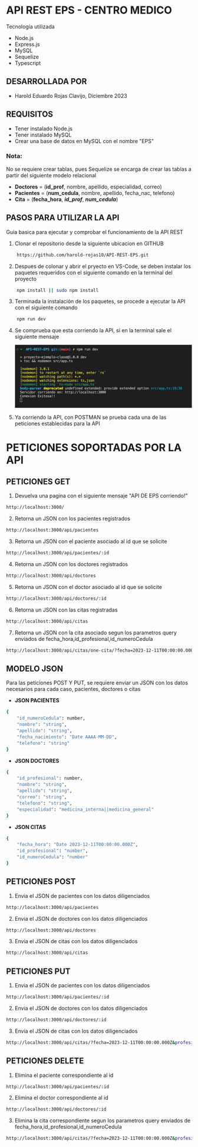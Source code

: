 # API REST EPS - CENTRO MEDICO
Tecnología utilizada
- Node.js
- Express.js
- MySQL
- Sequelize
- Typescript
## DESARROLLADA POR 
- Harold Eduardo Rojas Clavijo, Diciembre 2023

## REQUISITOS
   - Tener instalado Node.js
   - Tener instalado MySQL
   - Crear una base de datos en MySQL con el nombre "EPS"
    
### Nota: 

No se requiere crear tablas, pues Sequelize se encarga de crear las tablas a partir del siguiente modelo relacional
- **Doctores** = (**id_prof**, nombre, apellido, especialidad, correo)
- **Pacientes** = (**num_cedula**, nombre, apellido, fecha_nac, telefono)
- **Cita** = (**fecha_hora**, ***id_prof***, ***num_cedula***)

## PASOS PARA UTILIZAR LA API

Guia basica para ejecutar y comprobar el funcionamiento de la API REST

1.  Clonar el repositorio desde la siguiente ubicacion en GITHUB 

```bash
    https://github.com/harold-rojas10/API-REST-EPS.git

```
2. Despues de colonar y abrir el pryecto en VS-Code, se deben instalar los paquetes requeridos con el siguiente comando en la terminal del proyecto 

```bash
    npm install || sudo npm install
```
3. Terminada la instalación de los paquetes, se procede a ejecutar la API con el siguiente comando

```bash
    npm run dev
```

4. Se comprueba que esta corriendo la API, si en la terminal sale el siguiente mensaje

    ![Api Corriendo](Imagenes/API-Run.png)

5. Ya corriendo la API, con POSTMAN se prueba cada una de las peticiones establecidas para la API

# PETICIONES SOPORTADAS POR LA API

## PETICIONES GET
1. Devuelva una pagina con el siguiente mensaje "API DE EPS corriendo!" 
```bash
http://localhost:3000/
```
2. Retorna un JSON con los pacientes registrados
```bash
http://localhost:3000/api/pacientes 
```
3. Retorna un JSON con el paciente asociado al id que se solicite
```bash
http://localhost:3000/api/pacientes/:id
```
4. Retorna un JSON con los doctores registrados
```bash
http://localhost:3000/api/doctores
```
5. Retorna un JSON con el doctor asociado al id que se solicite
```bash
http://localhost:3000/api/doctores/:id
```
6. Retorna un JSON con las citas registradas
```bash
http://localhost:3000/api/citas
```
7. Retorna un JSON con la cita asociado segun los parametros query enviados de fecha_hora,id_profesional,id_numeroCedula
```bash
http://localhost:3000/api/citas/one-cita/?fecha=2023-12-11T00:00:00.000Z&profesional=id_profesional&paciente=id_numeroCedula
```
## MODELO JSON

Para las peticiones POST Y PUT, se requiere enviar un JSON con los datos necesarios para cada caso, pacientes, doctores o citas

- **JSON PACIENTES**
```bash
{
    "id_numeroCedula": number,
    "nombre": "string",
    "apellido": "string",
    "fecha_nacimiento": "Date AAAA-MM-DD",
    "telefono": "string"
}
```
- **JSON DOCTORES**
```bash
{
    "id_profesional": number,
    "nombre": "string",
    "apellido": "string",
    "correo": "string",
    "telefono": "string",
    "especialidad": "medicina_interna||medicina_general"
}
```
- **JSON CITAS**
```bash
{
    "fecha_hora": "Date 2023-12-11T00:00:00.000Z",
    "id_profesional": "number",
    "id_numeroCedula": "number"
}
```
## PETICIONES POST

1. Envia el JSON de pacientes con los datos diligenciados
```bash
http://localhost:3000/api/pacientes 
```
2. Envia el JSON de doctores con los datos diligenciados
```bash
http://localhost:3000/api/doctores
```
3. Envia el JSON de citas con los datos diligenciados
```bash
http://localhost:3000/api/citas
```
## PETICIONES PUT

1. Envia el JSON de pacientes con los datos diligenciados
```bash
http://localhost:3000/api/pacientes/:id
```
2. Envia el JSON de doctores con los datos diligenciados
```bash
http://localhost:3000/api/doctores/:id
```
3. Envia el JSON de citas con los datos diligenciados
```bash
http://localhost:3000/api/citas/?fecha=2023-12-11T00:00:00.000Z&profesional=id_profesional&paciente=id_numeroCedula
```
## PETICIONES DELETE

1. Elimina el paciente correspondiente al id
```bash
http://localhost:3000/api/pacientes/:id
```
2. Elimina el doctor correspondiente al id
```bash
http://localhost:3000/api/doctores/:id
```
3. Elimina la cita correspondiente segun los parametros query enviados de fecha_hora,id_profesional,id_numeroCedula
```bash
http://localhost:3000/api/citas/?fecha=2023-12-11T00:00:00.000Z&profesional=id_profesional&paciente=id_numeroCedula
```
